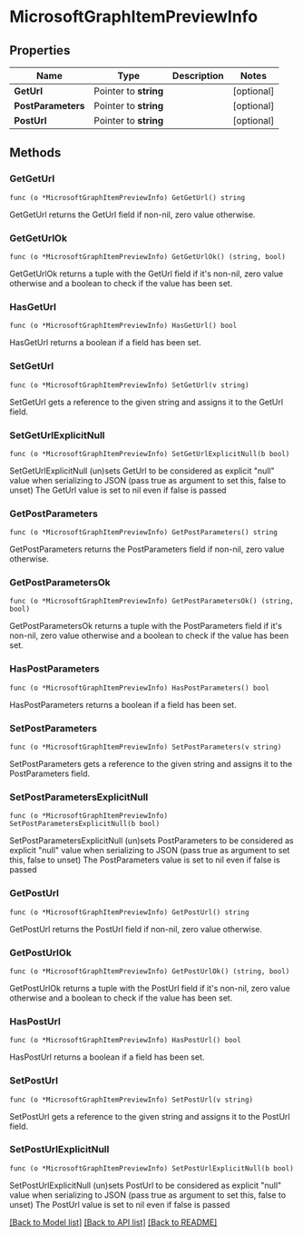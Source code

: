 # MicrosoftGraphItemPreviewInfo

## Properties

Name | Type | Description | Notes
------------ | ------------- | ------------- | -------------
**GetUrl** | Pointer to **string** |  | [optional] 
**PostParameters** | Pointer to **string** |  | [optional] 
**PostUrl** | Pointer to **string** |  | [optional] 

## Methods

### GetGetUrl

`func (o *MicrosoftGraphItemPreviewInfo) GetGetUrl() string`

GetGetUrl returns the GetUrl field if non-nil, zero value otherwise.

### GetGetUrlOk

`func (o *MicrosoftGraphItemPreviewInfo) GetGetUrlOk() (string, bool)`

GetGetUrlOk returns a tuple with the GetUrl field if it's non-nil, zero value otherwise
and a boolean to check if the value has been set.

### HasGetUrl

`func (o *MicrosoftGraphItemPreviewInfo) HasGetUrl() bool`

HasGetUrl returns a boolean if a field has been set.

### SetGetUrl

`func (o *MicrosoftGraphItemPreviewInfo) SetGetUrl(v string)`

SetGetUrl gets a reference to the given string and assigns it to the GetUrl field.

### SetGetUrlExplicitNull

`func (o *MicrosoftGraphItemPreviewInfo) SetGetUrlExplicitNull(b bool)`

SetGetUrlExplicitNull (un)sets GetUrl to be considered as explicit "null" value
when serializing to JSON (pass true as argument to set this, false to unset)
The GetUrl value is set to nil even if false is passed
### GetPostParameters

`func (o *MicrosoftGraphItemPreviewInfo) GetPostParameters() string`

GetPostParameters returns the PostParameters field if non-nil, zero value otherwise.

### GetPostParametersOk

`func (o *MicrosoftGraphItemPreviewInfo) GetPostParametersOk() (string, bool)`

GetPostParametersOk returns a tuple with the PostParameters field if it's non-nil, zero value otherwise
and a boolean to check if the value has been set.

### HasPostParameters

`func (o *MicrosoftGraphItemPreviewInfo) HasPostParameters() bool`

HasPostParameters returns a boolean if a field has been set.

### SetPostParameters

`func (o *MicrosoftGraphItemPreviewInfo) SetPostParameters(v string)`

SetPostParameters gets a reference to the given string and assigns it to the PostParameters field.

### SetPostParametersExplicitNull

`func (o *MicrosoftGraphItemPreviewInfo) SetPostParametersExplicitNull(b bool)`

SetPostParametersExplicitNull (un)sets PostParameters to be considered as explicit "null" value
when serializing to JSON (pass true as argument to set this, false to unset)
The PostParameters value is set to nil even if false is passed
### GetPostUrl

`func (o *MicrosoftGraphItemPreviewInfo) GetPostUrl() string`

GetPostUrl returns the PostUrl field if non-nil, zero value otherwise.

### GetPostUrlOk

`func (o *MicrosoftGraphItemPreviewInfo) GetPostUrlOk() (string, bool)`

GetPostUrlOk returns a tuple with the PostUrl field if it's non-nil, zero value otherwise
and a boolean to check if the value has been set.

### HasPostUrl

`func (o *MicrosoftGraphItemPreviewInfo) HasPostUrl() bool`

HasPostUrl returns a boolean if a field has been set.

### SetPostUrl

`func (o *MicrosoftGraphItemPreviewInfo) SetPostUrl(v string)`

SetPostUrl gets a reference to the given string and assigns it to the PostUrl field.

### SetPostUrlExplicitNull

`func (o *MicrosoftGraphItemPreviewInfo) SetPostUrlExplicitNull(b bool)`

SetPostUrlExplicitNull (un)sets PostUrl to be considered as explicit "null" value
when serializing to JSON (pass true as argument to set this, false to unset)
The PostUrl value is set to nil even if false is passed

[[Back to Model list]](../README.md#documentation-for-models) [[Back to API list]](../README.md#documentation-for-api-endpoints) [[Back to README]](../README.md)



